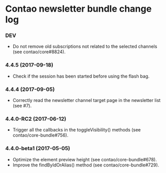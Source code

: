 # Contao newsletter bundle change log

### DEV

 * Do not remove old subscriptions not related to the selected channels (see contao/core#8824).

### 4.4.5 (2017-09-18)

 * Check if the session has been started before using the flash bag.

### 4.4.4 (2017-09-05)

 * Correctly read the newsletter channel target page in the newsletter list (see #7).

### 4.4.0-RC2 (2017-06-12)

 * Trigger all the callbacks in the toggleVisibility() methods (see contao/core-bundle#756).

### 4.4.0-beta1 (2017-05-05)

 * Optimize the element preview height (see contao/core-bundle#678).
 * Improve the findByIdOrAlias() method (see contao/core-bundle#729).
